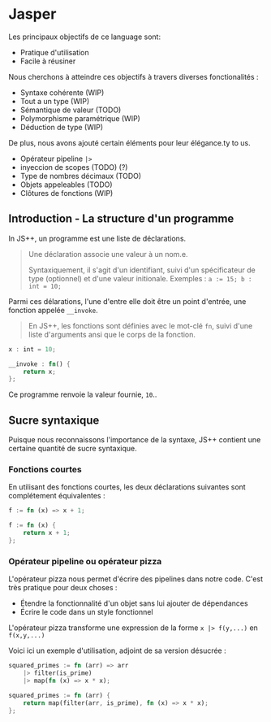 # Jasper

Les principaux objectifs de ce language sont:

 - Pratique d'utilisation
 - Facile à réusiner

Nous cherchons à atteindre ces objectifs à travers diverses fonctionalités :

 - Syntaxe cohérente (WIP)
 - Tout a un type (WIP)
 - Sémantique de valeur (TODO)
 - Polymorphisme paramétrique (WIP)
 - Déduction de type (WIP)

De plus, nous avons ajouté certain éléments pour leur élégance.ty to us.

 - Opérateur pipeline `|>`
 - inyeccion de scopes (TODO) (?)
 - Type de nombres décimaux (TODO)
 - Objets appeleables (TODO)
 - Clôtures de fonctions (WIP)

## Introduction - La structure d'un programme

In JS++, un programme est une liste de déclarations.

> Une déclaration associe une valeur à un nom.e.
>
> Syntaxiquement, il s'agit d'un identifiant, suivi d'un spécificateur de type
> (optionnel) et d'une valeur initionale. Exemples : `a := 15; b : int = 10;`

Parmi ces délarations, l'une d'entre elle doit être un point d'entrée, une fonction appelée
`__invoke`.

> En JS++, les fonctions sont définies avec le mot-clé `fn`, suivi d'une liste
> d'arguments ansi que le corps de la fonction.

```rust
x : int = 10;

__invoke : fn() {
	return x;
};
```

Ce programme renvoie la valeur fournie, `10`..

## Sucre syntaxique
Puisque nous reconnaissons l'importance de la syntaxe, JS++ contient une certaine quantité de sucre syntaxique.

### Fonctions courtes

En utilisant des fonctions courtes, les deux déclarations suivantes sont complétement équivalentes :

```rust
f := fn (x) => x + 1;

f := fn (x) {
	return x + 1;
};
```

### Opérateur pipeline ou opérateur pizza

L'opérateur pizza nous permet d'écrire des pipelines dans notre code. C'est très pratique
pour deux choses :
 - Étendre la fonctionnalité d'un objet sans lui ajouter de dépendances
 - Écrire le code dans un style fonctionnel
 
L'opérateur pizza transforme une expression de la forme `x |> f(y,...)` en `f(x,y,...)`

Voici ici un exemple d'utilisation, adjoint de sa version désucrée :

```rust
squared_primes := fn (arr) => arr
	|> filter(is_prime)
	|> map(fn (x) => x * x);

squared_primes := fn (arr) {
	return map(filter(arr, is_prime), fn (x) => x * x);
};
```
